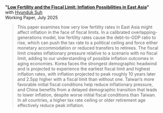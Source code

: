 **"[Low Fertility and the Fiscal Limit: Inflation Possibilities in East Asia](ST-low-fertility-inflation.pdf)"**  
with [Hyunduk Suh](https://sites.google.com/site/suhhyuniu)  
Working Paper, July 2025

> This paper examines how very low fertility rates in East Asia might affect inflation in the face of fiscal limits. In a calibrated overlapping-generations model, low fertility rates cause the debt-to-GDP ratio to rise, which can push the tax rate to a political ceiling and force either monetary accommodation or reduced transfers to retirees. The fiscal limit creates inflationary pressure relative to a scenario with no fiscal limit, adding to our understanding of possible inflation outcomes in aging economies. Korea faces the strongest demographic headwind and is projected to experience the earliest fiscal limit and highest inflation rates, with inflation projected to peak roughly 10 years later and $2.5$pp higher with a fiscal limit than without one. Taiwan’s more favorable initial fiscal conditions help reduce inflationary pressure, and China benefits from a delayed demographic transition that leads to lower inflation, despite worse initial fiscal conditions than Taiwan. In all countries, a higher tax rate ceiling or older retirement age effectively reduce peak inflation.